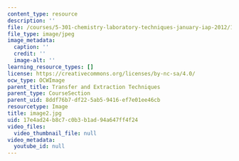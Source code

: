 ```yaml
---
content_type: resource
description: ''
file: /courses/5-301-chemistry-laboratory-techniques-january-iap-2012/17e4ad24b8c7c0b3b1ad94a647ff4f24_image2.jpg
file_type: image/jpeg
image_metadata:
  caption: ''
  credit: ''
  image-alt: ''
learning_resource_types: []
license: https://creativecommons.org/licenses/by-nc-sa/4.0/
ocw_type: OCWImage
parent_title: Transfer and Extraction Techniques
parent_type: CourseSection
parent_uid: 8ddf76b7-df22-5ab5-9416-ef7e01ee46cb
resourcetype: Image
title: image2.jpg
uid: 17e4ad24-b8c7-c0b3-b1ad-94a647ff4f24
video_files:
  video_thumbnail_file: null
video_metadata:
  youtube_id: null
---
```

